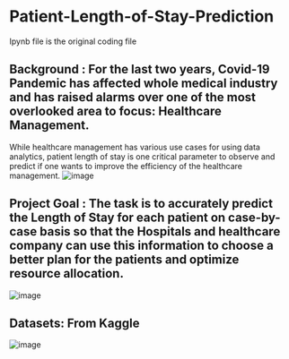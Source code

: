 # Patient-Length-of-Stay-Prediction

Ipynb file is the original coding file

## Background : For the last two years, Covid-19 Pandemic has affected whole medical industry and has raised alarms over one of the most overlooked area to focus: Healthcare Management.
While healthcare management has various use cases for using data analytics, patient length of stay is one critical parameter to observe and predict if one wants to improve the efficiency of the healthcare management.
![image](https://user-images.githubusercontent.com/44008280/148291609-fcf652cd-7368-4adb-be4a-d9cfe1974743.png)
  
  
## Project Goal : The task is to accurately predict the Length of Stay for each patient on case-by-case basis so that the Hospitals and healthcare company can use this information to choose a better plan for the patients and optimize resource allocation.
![image](https://user-images.githubusercontent.com/44008280/148291640-1567d7a0-0d1f-4774-ae4d-45b5f353b45c.png)

## Datasets: From Kaggle
![image](https://user-images.githubusercontent.com/44008280/148291703-b84b7589-4246-4d3f-8c7c-d632f16177e6.png)
